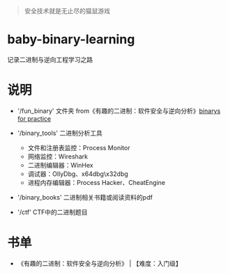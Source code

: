 > 安全技术就是无止尽的猫鼠游戏
# baby-binary-learning
记录二进制与逆向工程学习之路

# 说明
- '/fun_binary' 文件夹
from《有趣的二进制：软件安全与逆向分析》[binarys for practice](https://github.com/shyujikou/binarybook)


- '/binary_tools' 二进制分析工具
    - 文件和注册表监控：Process Monitor
    - 网络监控：Wireshark
    - 二进制编辑器：WinHex
    - 调试器：OllyDbg、x64dbg\x32dbg
    - 进程内存编辑器：Process Hacker、CheatEngine

- '/binary_books' 二进制相关书籍或阅读资料的pdf
- '/ctf' CTF中的二进制题目

# 书单

- 《有趣的二进制：软件安全与逆向分析》 | 【难度：入门级】